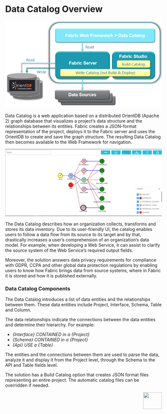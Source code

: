 # Data Catalog Overview

![image](images/33_architecture.PNG)

Data Catalog is a web application based on a distributed OrientDB (Apache 2) graph database that visualizes a project’s data structure and the relationships between its entities.  Fabric creates a JSON-format representation of the project, deploys it to the Fabric server and uses the OrientDB to create and save the graph structure. The resulting Data Catalog then becomes available to the Web Framework for navigation. 

![image](images/33_01_tree.PNG)

The Data Catalog describes how an organization collects, transforms and stores its data inventory. Due to its user-friendly UI, the catalog enables users to follow a data flow from its source to its target and by that, drastically increases a user’s comprehension of an organization’s data model. For example, when developing a Web Service, it can assist to clarify the source system of the Web Service’s required output fields.

Moreover, the solution answers data privacy requirements for compliance with GDPR, CCPA and other global data protection regulations by enabling users to know how Fabric brings data from source systems, where in Fabric it is stored and how it is published externally.

### Data Catalog Components

The Data Catalog introduces a list of data entities and the relationships between them. These data entities include Project, Interface, Schema, Table and Column. 

The data relationships indicate the connections between the data entities and determine their hierarchy. For example:

* *{Interface} CONTAINED in a {Project}*
* *{Schema} CONTAINED in a {Project}*
* *{Api} USE a {Table}*

The entities and the connections between them are used to parse the data, analyze it and display it from the Project level, through the Schema to the API and Table fields level. 

The solution has a Build Catalog option that creates JSON format files representing an entire project. The automatic catalog files can be overridden if needed.

[<img align="right" width="60" height="54" src="/articles/images/Next.png">](02_e2e_catalog_creation_process.md)  

